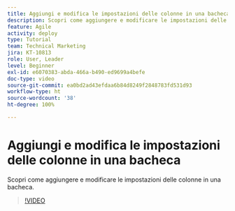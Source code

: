 ```yaml
---
title: Aggiungi e modifica le impostazioni delle colonne in una bacheca
description: Scopri come aggiungere e modificare le impostazioni delle colonne in una bacheca.
feature: Agile
activity: deploy
type: Tutorial
team: Technical Marketing
jira: KT-10813
role: User, Leader
level: Beginner
exl-id: e6070383-abda-466a-b490-ed9699a4befe
doc-type: video
source-git-commit: ea0bd2ad43efdaa6b84d8249f2848783fd531d93
workflow-type: ht
source-wordcount: '38'
ht-degree: 100%

---
```


# Aggiungi e modifica le impostazioni delle colonne in una bacheca

Scopri come aggiungere e modificare le impostazioni delle colonne in una bacheca.

>[!VIDEO](https://video.tv.adobe.com/v/347332/?quality=12&learn=on)

